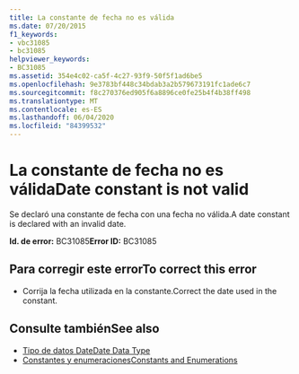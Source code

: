 ```yaml
---
title: La constante de fecha no es válida
ms.date: 07/20/2015
f1_keywords:
- vbc31085
- bc31085
helpviewer_keywords:
- BC31085
ms.assetid: 354e4c02-ca5f-4c27-93f9-50f5f1ad6be5
ms.openlocfilehash: 9e3783bf448c34bdab3a2b579673191fc1ade6c7
ms.sourcegitcommit: f8c270376ed905f6a8896ce0fe25b4f4b38ff498
ms.translationtype: MT
ms.contentlocale: es-ES
ms.lasthandoff: 06/04/2020
ms.locfileid: "84399532"
---
```

# <a name="date-constant-is-not-valid"></a><span data-ttu-id="70037-102">La constante de fecha no es válida</span><span class="sxs-lookup"><span data-stu-id="70037-102">Date constant is not valid</span></span>
<span data-ttu-id="70037-103">Se declaró una constante de fecha con una fecha no válida.</span><span class="sxs-lookup"><span data-stu-id="70037-103">A date constant is declared with an invalid date.</span></span>  
  
 <span data-ttu-id="70037-104">**Id. de error:** BC31085</span><span class="sxs-lookup"><span data-stu-id="70037-104">**Error ID:** BC31085</span></span>  
  
## <a name="to-correct-this-error"></a><span data-ttu-id="70037-105">Para corregir este error</span><span class="sxs-lookup"><span data-stu-id="70037-105">To correct this error</span></span>  
  
- <span data-ttu-id="70037-106">Corrija la fecha utilizada en la constante.</span><span class="sxs-lookup"><span data-stu-id="70037-106">Correct the date used in the constant.</span></span>  
  
## <a name="see-also"></a><span data-ttu-id="70037-107">Consulte también</span><span class="sxs-lookup"><span data-stu-id="70037-107">See also</span></span>

- [<span data-ttu-id="70037-108">Tipo de datos Date</span><span class="sxs-lookup"><span data-stu-id="70037-108">Date Data Type</span></span>](../language-reference/data-types/date-data-type.md)
- [<span data-ttu-id="70037-109">Constantes y enumeraciones</span><span class="sxs-lookup"><span data-stu-id="70037-109">Constants and Enumerations</span></span>](../language-reference/constants-and-enumerations.md)
